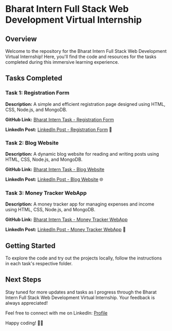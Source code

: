 # Bharat Intern Full Stack Web Development Virtual Internship

## Overview

Welcome to the repository for the Bharat Intern Full Stack Web Development Virtual Internship! Here, you'll find the code and resources for the tasks completed during this immersive learning experience.

## Tasks Completed

### Task 1: Registration Form

**Description:** A simple and efficient registration page designed using HTML, CSS, Node.js, and MongoDB.

**GitHub Link:** [Bharat Intern Task - Registration Form](https://github.com/HimanshuMohanty-Git24/Bharart_Intern_Task/tree/master/Registation_Form)

**LinkedIn Post:** [LinkedIn Post - Registration Form](https://www.linkedin.com/posts/himanshumohanty_bharatintern-fullstackdevelopment-webdevelopment-activity-7146179379029491712-o3lx?utm_source=share&utm_medium=member_desktop) 🚀

### Task 2: Blog Website

**Description:** A dynamic blog website for reading and writing posts using HTML, CSS, Node.js, and MongoDB.

**GitHub Link:** [Bharat Intern Task - Blog Website](https://github.com/HimanshuMohanty-Git24/Bharart_Intern_Task/tree/master/Blog-Post)

**LinkedIn Post:** [LinkedIn Post - Blog Website](https://www.linkedin.com/posts/himanshumohanty_bharatintern-fullstackdevelopment-webdevelopment-activity-7146180423738400768-z0GJ?utm_source=share&utm_medium=member_desktop) 🌐

### Task 3: Money Tracker WebApp

**Description:** A money tracker app for managing expenses and income using HTML, CSS, Node.js, and MongoDB.

**GitHub Link:** [Bharat Intern Task - Money Tracker WebApp](https://github.com/HimanshuMohanty-Git24/Bharart_Intern_Task/tree/master/Money_Tracker)

**LinkedIn Post:** [LinkedIn Post - Money Tracker WebApp](insert_linkedin_post_link_here) 💸

## Getting Started

To explore the code and try out the projects locally, follow the instructions in each task's respective folder.

## Next Steps

Stay tuned for more updates and tasks as I progress through the Bharat Intern Full Stack Web Development Virtual Internship. Your feedback is always appreciated!

Feel free to connect with me on LinkedIn: [Profile](https://www.linkedin.com/in/himanshumohanty/)

Happy coding! 🚀✨
